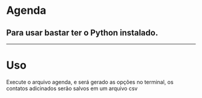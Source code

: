 # **Agenda**
## Para usar bastar ter o **Python** instalado.
---
# Uso
Execute o arquivo agenda, e será gerado as opções no terminal, os contatos adicinados serão salvos em um arquivo csv
